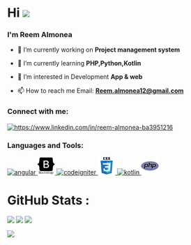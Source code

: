 
<div align="left"><h1> Hi <img src="https://raw.githubusercontent.com/TheDudeThatCode/TheDudeThatCode/master/Assets/Hi.gif" width="32px"/> </h1> </div>
<h3 align="left">I'm Reem Almonea</h3>

- 🔭 I’m currently working on **Project management system**

- 🌱 I’m currently learning **PHP,Python,Kotlin**

- 👀 I’m interested in Development **App & web**

- 📫 How to reach me Email: **Reem.almonea12@gmail.com**

<h3 align="left">Connect with me:</h3>
<p align="left">
<a href="https://linkedin.com/in/https://www.linkedin.com/in/reem-almonea-ba3951216" target="blank"><img align="center" src="https://raw.githubusercontent.com/rahuldkjain/github-profile-readme-generator/master/src/images/icons/Social/linked-in-alt.svg" alt="https://www.linkedin.com/in/reem-almonea-ba3951216" height="30" width="40" /></a>

</p>

<h3 align="left">Languages and Tools:</h3>
<p align="left"> <a href="https://angular.io" target="_blank" rel="noreferrer"> <img src="https://angular.io/assets/images/logos/angular/angular.svg" alt="angular" width="40" height="40"/> </a> <a href="https://getbootstrap.com" target="_blank" rel="noreferrer"> <img src="https://raw.githubusercontent.com/devicons/devicon/master/icons/bootstrap/bootstrap-plain-wordmark.svg" alt="bootstrap" width="40" height="40"/> </a> <a href="https://codeigniter.com" target="_blank" rel="noreferrer"> <img src="https://cdn.worldvectorlogo.com/logos/codeigniter.svg" alt="codeigniter" width="40" height="40"/> </a> <a href="https://www.w3schools.com/css/" target="_blank" rel="noreferrer"> <img src="https://raw.githubusercontent.com/devicons/devicon/master/icons/css3/css3-original-wordmark.svg" alt="css3" width="40" height="40"/> </a> <a href="https://kotlinlang.org" target="_blank" rel="noreferrer"> <img src="https://www.vectorlogo.zone/logos/kotlinlang/kotlinlang-icon.svg" alt="kotlin" width="40" height="40"/> </a> <a href="https://www.php.net" target="_blank" rel="noreferrer"> <img src="https://raw.githubusercontent.com/devicons/devicon/master/icons/php/php-original.svg" alt="php" width="40" height="40"/> </a> </p>

# GitHub Stats :
![](https://github-readme-stats.vercel.app/api?username=ReemAziz2030&hide_border=false&include_all_commits=false&count_private=false)
![](https://github-readme-streak-stats.herokuapp.com/?user=ReemAziz2030&hide_border=false)
![](https://github-readme-stats.vercel.app/api/top-langs/?username=ReemAziz2030&hide_border=false&include_all_commits=false&count_private=false&layout=compact)



[![](https://visitcount.itsvg.in/api?id=ReemAziz2030&icon=0&color=0)](https://visitcount.itsvg.in)
<!-- made using https://prm.pushkaryadav.in -->

